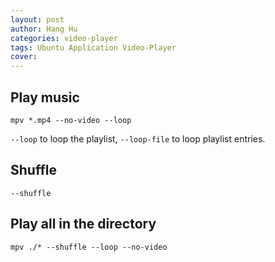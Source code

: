 ```yaml
---
layout: post
author: Hang Hu
categories: video-player
tags: Ubuntu Application Video-Player 
cover: 
---
```


## Play music

```
mpv *.mp4 --no-video --loop
```


`--loop` to loop the playlist, `--loop-file` to loop playlist entries.


## Shuffle


```
--shuffle
```


## Play all in the directory


```
mpv ./* --shuffle --loop --no-video
```

